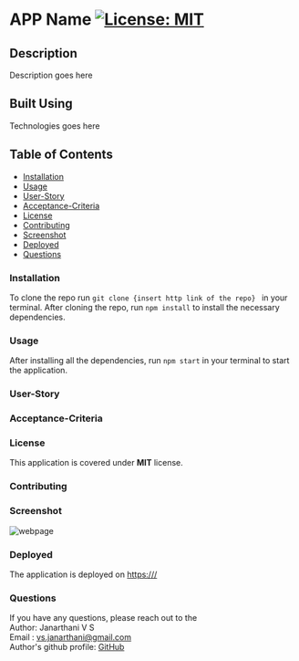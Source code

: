 # APP Name  [![License: MIT](https://img.shields.io/badge/License-MIT-yellow.svg)](https://opensource.org/licenses/MIT)
## Description
Description goes here

## Built Using
Technologies goes here

## Table of Contents
* [Installation](#Installation)
* [Usage](#Usage)
* [User-Story](#User-Story)
* [Acceptance-Criteria](#Acceptance-Criteria)
* [License](#License)
* [Contributing](#Contributing)
* [Screenshot](#Screenshot)
* [Deployed](#Deployed)
* [Questions](#Questions)

### Installation
To clone the repo run ```git clone {insert http link of the repo} ``` in your terminal. After cloning the repo, run ```npm install``` to install the necessary dependencies.

### Usage
After installing all the dependencies, run ```npm start``` in your terminal to start the application. 

### User-Story


### Acceptance-Criteria
 
### License
This application is covered under **MIT** license.

### Contributing 


### Screenshot
![webpage](./assets/images/screenshot.png)

### Deployed
The application is deployed on  [https:///](https:///)

### Questions
If you have any questions, please reach out to the<br>
Author: Janarthani V S <br>
Email : <vs.janarthani@gmail.com> <br>
Author's github profile: [GitHub](https://github.com/vsjanarthani)
